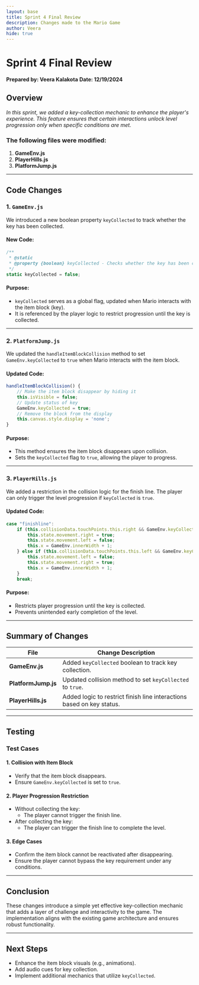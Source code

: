 ```yaml
---
layout: base
title: Sprint 4 Final Review
description: Changes made to the Mario Game
author: Veera
hide: true
---
```


# Sprint 4 Final Review

**Prepared by: Veera Kalakota** 
**Date: 12/19/2024** 




## Overview
*In this sprint, we added a key-collection mechanic to enhance the player's experience. This feature ensures that certain interactions unlock level progression only when specific conditions are met.*

### The following files were modified:

1. **GameEnv.js**
2. **PlayerHills.js**
3. **PlatformJump.js**

---

## Code Changes

### 1. `GameEnv.js`
We introduced a new boolean property `keyCollected` to track whether the key has been collected.

#### New Code:
```javascript
/**
 * @static
 * @property {boolean} keyCollected - Checks whether the key has been collected by Mario or not
 */
static keyCollected = false;
```

#### Purpose:
- `keyCollected` serves as a global flag, updated when Mario interacts with the item block (key).
- It is referenced by the player logic to restrict progression until the key is collected.

---

### 2. `PlatformJump.js`
We updated the `handleItemBlockCollision` method to set `GameEnv.keyCollected` to `true` when Mario interacts with the item block.

#### Updated Code:
```javascript
handleItemBlockCollision() {
    // Make the item block disappear by hiding it
    this.isVisible = false;
    // Update status of key
    GameEnv.keyCollected = true;
    // Remove the block from the display
    this.canvas.style.display = 'none';
}
```

#### Purpose:
- This method ensures the item block disappears upon collision.
- Sets the `keyCollected` flag to `true`, allowing the player to progress.

---

### 3. `PlayerHills.js`
We added a restriction in the collision logic for the finish line. The player can only trigger the level progression if `keyCollected` is `true`.

#### Updated Code:
```javascript
case "finishline":
    if (this.collisionData.touchPoints.this.right && GameEnv.keyCollected) {
        this.state.movement.right = true;
        this.state.movement.left = false;
        this.x = GameEnv.innerWidth + 1;
    } else if (this.collisionData.touchPoints.this.left && GameEnv.keyCollected) {
        this.state.movement.left = false;
        this.state.movement.right = true;
        this.x = GameEnv.innerWidth + 1;
    }
    break;
```

#### Purpose:
- Restricts player progression until the key is collected.
- Prevents unintended early completion of the level.

---

## Summary of Changes
| File              | Change Description                                                    |
|-------------------|-----------------------------------------------------------------------|
| **GameEnv.js**    | Added `keyCollected` boolean to track key collection.                 |
| **PlatformJump.js** | Updated collision method to set `keyCollected` to `true`.            |
| **PlayerHills.js**  | Added logic to restrict finish line interactions based on key status. |

---

## Testing

### Test Cases
#### 1. Collision with Item Block
   - Verify that the item block disappears.
   - Ensure `GameEnv.keyCollected` is set to `true`.

#### 2. Player Progression Restriction
   - Without collecting the key:
     - The player cannot trigger the finish line.
   - After collecting the key:
     - The player can trigger the finish line to complete the level.

#### 3. Edge Cases
   - Confirm the item block cannot be reactivated after disappearing.
   - Ensure the player cannot bypass the key requirement under any conditions.

---

## Conclusion
These changes introduce a simple yet effective key-collection mechanic that adds a layer of challenge and interactivity to the game. The implementation aligns with the existing game architecture and ensures robust functionality.

---

## Next Steps
- Enhance the item block visuals (e.g., animations).
- Add audio cues for key collection.
- Implement additional mechanics that utilize `keyCollected`.
